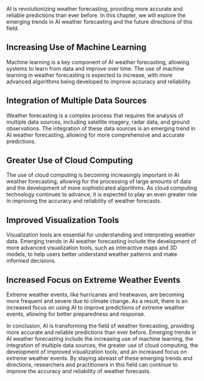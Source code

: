 

AI is revolutionizing weather forecasting, providing more accurate and reliable predictions than ever before. In this chapter, we will explore the emerging trends in AI weather forecasting and the future directions of this field.

Increasing Use of Machine Learning
----------------------------------

Machine learning is a key component of AI weather forecasting, allowing systems to learn from data and improve over time. The use of machine learning in weather forecasting is expected to increase, with more advanced algorithms being developed to improve accuracy and reliability.

Integration of Multiple Data Sources
------------------------------------

Weather forecasting is a complex process that requires the analysis of multiple data sources, including satellite imagery, radar data, and ground observations. The integration of these data sources is an emerging trend in AI weather forecasting, allowing for more comprehensive and accurate predictions.

Greater Use of Cloud Computing
------------------------------

The use of cloud computing is becoming increasingly important in AI weather forecasting, allowing for the processing of large amounts of data and the development of more sophisticated algorithms. As cloud computing technology continues to advance, it is expected to play an even greater role in improving the accuracy and reliability of weather forecasts.

Improved Visualization Tools
----------------------------

Visualization tools are essential for understanding and interpreting weather data. Emerging trends in AI weather forecasting include the development of more advanced visualization tools, such as interactive maps and 3D models, to help users better understand weather patterns and make informed decisions.

Increased Focus on Extreme Weather Events
-----------------------------------------

Extreme weather events, like hurricanes and heatwaves, are becoming more frequent and severe due to climate change. As a result, there is an increased focus on using AI to improve predictions of extreme weather events, allowing for better preparedness and response.

In conclusion, AI is transforming the field of weather forecasting, providing more accurate and reliable predictions than ever before. Emerging trends in AI weather forecasting include the increasing use of machine learning, the integration of multiple data sources, the greater use of cloud computing, the development of improved visualization tools, and an increased focus on extreme weather events. By staying abreast of these emerging trends and directions, researchers and practitioners in this field can continue to improve the accuracy and reliability of weather forecasts.
